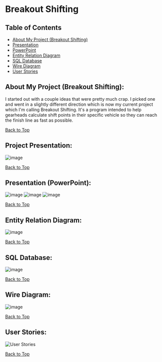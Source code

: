 # Breakout Shifting

## Table of Contents
- [About My Project (Breakout Shifting)](https://github.com/jmeza81/Beakout-Shifting#about-my-project-breakout-shifting)
- [Presentation](https://github.com/jmeza81/Beakout-Shifting#project-presentation)
- [PowerPoint](https://github.com/jmeza81/Beakout-Shifting#presentation-powerpoint)
- [Entity Relation Diagram](https://github.com/jmeza81/Beakout-Shifting#entity-relation-diagram)
- [SQL Database](https://github.com/jmeza81/Beakout-Shifting#sql-database)
- [Wire Diagram](https://github.com/jmeza81/Beakout-Shifting/blob/main/README.md#wire-diagram)
- [User Stories](https://github.com/jmeza81/Beakout-Shifting/blob/main/README.md#user-stories)


## About My Project (Breakout Shifting):

I started out with a couple ideas that were pretty much crap. I picked one and went in a slightly different direction 
which is now my current project which I'm calling Breakout Shifting. It's a program intended to help gearheads
calculate shift points in their specific vehicle so they can reach the finish line as fast as possible. 

[Back to Top](https://github.com/jmeza81/Beakout-Shifting/blob/main/README.md#table-of-contents)


## Project Presentation:

![image](https://user-images.githubusercontent.com/77745592/110255792-26860180-7f5b-11eb-966b-16fa7a611002.png)

[Back to Top](https://github.com/jmeza81/Beakout-Shifting/blob/main/README.md#table-of-contents)


## Presentation (PowerPoint):

![image](https://user-images.githubusercontent.com/77745592/110255933-e2dfc780-7f5b-11eb-9268-5c82637ee300.png)
![image](https://user-images.githubusercontent.com/77745592/110255985-0dca1b80-7f5c-11eb-9659-0026dd65f2ef.png)
![image](https://user-images.githubusercontent.com/77745592/110255987-13276600-7f5c-11eb-8042-c46f1696a2af.png)


[Back to Top](https://github.com/jmeza81/Beakout-Shifting/blob/main/README.md#table-of-contents)


## Entity Relation Diagram:

![image](https://user-images.githubusercontent.com/77745592/110256430-7f0ace00-7f5e-11eb-8309-776561787f96.png)

[Back to Top](https://github.com/jmeza81/Beakout-Shifting/blob/main/README.md#table-of-contents)


## SQL Database:

![image](https://user-images.githubusercontent.com/77745592/110256803-88953580-7f60-11eb-8931-d8232639b271.png)

[Back to Top](https://github.com/jmeza81/Beakout-Shifting/blob/main/README.md#table-of-contents)


## Wire Diagram:

![image](https://user-images.githubusercontent.com/77745592/110258019-26d7ca00-7f66-11eb-97f9-8fc26e789ec3.png)

[Back to Top](https://github.com/jmeza81/Beakout-Shifting/blob/main/README.md#table-of-contents)


## User Stories:

![User Stories](https://user-images.githubusercontent.com/77745592/110282509-38d85d80-7fa4-11eb-988b-acaab1697b95.jpg)


[Back to Top](https://github.com/jmeza81/Beakout-Shifting/blob/main/README.md#table-of-contents)
